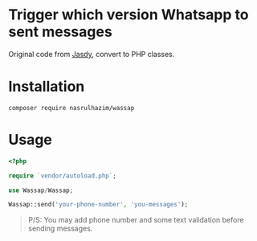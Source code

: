 # Trigger which version Whatsapp to sent messages

Original code from [Jasdy](https://gist.github.com/akutaktau/09d11a5d2228f4f4fb348f3bc3dda856), convert to PHP classes.

# Installation

```
composer require nasrulhazim/wassap
```

# Usage

```php
<?php 

require `vendor/autoload.php`;

use Wassap/Wassap;

Wassap::send('your-phone-number', 'you-messages');

```

> P/S: You may add phone number and some text validation before sending messages.
